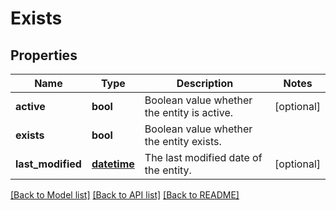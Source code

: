 # Exists

## Properties
Name | Type | Description | Notes
------------ | ------------- | ------------- | -------------
**active** | **bool** | Boolean value whether the entity is active. | [optional] 
**exists** | **bool** | Boolean value whether the entity exists. | 
**last_modified** | [**datetime**](DateTime.md) | The last modified date of the entity. | [optional] 

[[Back to Model list]](../README.md#documentation-for-models) [[Back to API list]](../README.md#documentation-for-api-endpoints) [[Back to README]](../README.md)


